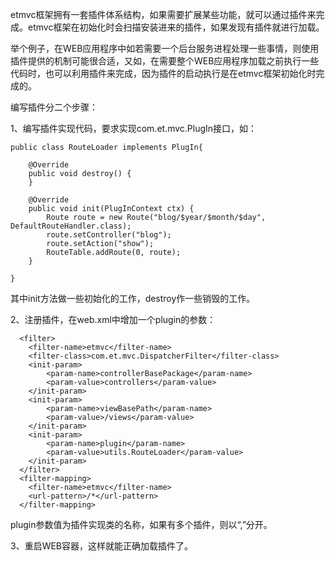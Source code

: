 etmvc框架拥有一套插件体系结构，如果需要扩展某些功能，就可以通过插件来完成。etmvc框架在初始化时会扫描安装进来的插件，如果发现有插件就进行加载。

举个例子，在WEB应用程序中如若需要一个后台服务进程处理一些事情，则使用插件提供的机制可能很合适，又如，在需要整个WEB应用程序加载之前执行一些代码时，也可以利用插件来完成，因为插件的启动执行是在etmvc框架初始化时完成的。

编写插件分二个步骤：

1、编写插件实现代码，要求实现com.et.mvc.PlugIn接口，如：

```
public class RouteLoader implements PlugIn{

	@Override
	public void destroy() {
	}

	@Override
	public void init(PlugInContext ctx) {
		Route route = new Route("blog/$year/$month/$day", DefaultRouteHandler.class);
		route.setController("blog");
		route.setAction("show");
		RouteTable.addRoute(0, route);
	}

}
```

其中init方法做一些初始化的工作，destroy作一些销毁的工作。

2、注册插件，在web.xml中增加一个plugin的参数：

```
  <filter>
  	<filter-name>etmvc</filter-name>
  	<filter-class>com.et.mvc.DispatcherFilter</filter-class>
  	<init-param>
  		<param-name>controllerBasePackage</param-name>
  		<param-value>controllers</param-value>
  	</init-param>
  	<init-param>
  		<param-name>viewBasePath</param-name>
  		<param-value>/views</param-value>
  	</init-param>
  	<init-param>
  		<param-name>plugin</param-name>
  		<param-value>utils.RouteLoader</param-value>
  	</init-param>
  </filter>
  <filter-mapping>
  	<filter-name>etmvc</filter-name>
  	<url-pattern>/*</url-pattern>
  </filter-mapping>
```

plugin参数值为插件实现类的名称，如果有多个插件，则以“,”分开。

3、重启WEB容器，这样就能正确加载插件了。
